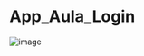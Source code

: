 # App_Aula_Login
![image](https://github.com/user-attachments/assets/6cf498fd-739e-4395-9375-d8da13578fed)
